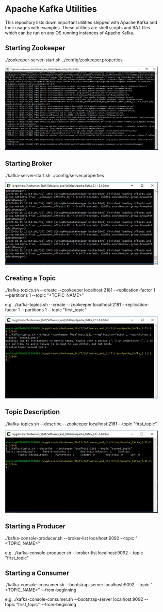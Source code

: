 # Apache Kafka Utilities

This repository lists down important utilities shipped with Apache Kafka and their usages with examples. These utilities are shell scripts and BAT files which can be run on any OS running instances of Apache Kafka.

Starting Zookeeper
------------------
./zookeeper-server-start.sh ../config/zookeeper.properties

![Starting Zookeeper](images/starting_zookeeper.jpg)



Starting Broker
---------------
./kafka-server-start.sh ../config/server.properties

![Starting Broker](./images/starting_broker.jpg)

Creating a Topic
----------------
./kafka-topics.sh --create --zookeeper localhost:2181 --replication-factor 1 --partitions 1 --topic "<TOPIC_NAME>"

e.g.
./kafka-topics.sh --create --zookeeper localhost:2181 --replication-factor 1 --partitions 1 --topic "first_topic"

![Creating a Topic](images/creating_topic.jpg)


Topic Description
-----------------
./kafka-topics.sh --describe  --zookeeper localhost:2181 --topic "first_topic"

![Topic Description](images/topic_description.jpg)


Starting a Producer
-------------------
./kafka-console-producer.sh --broker-list localhost:9092 --topic "<TOPIC_NAME>"

e.g.
./kafka-console-producer.sh --broker-list localhost:9092 --topic "first_topic"


Starting a Consumer
-------------------
./kafka-console-consumer.sh --bootstrap-server localhost:9092 --topic "<TOPIC_NAME>" --from-beginning

e.g.
./kafka-console-consumer.sh --bootstrap-server localhost:9092 --topic "first_topic" --from-beginning